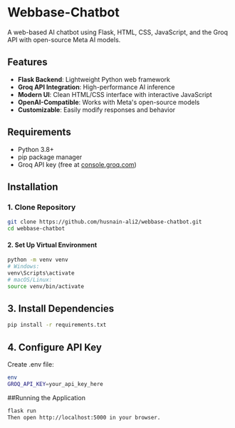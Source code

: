 # Webbase-Chatbot

A web-based AI chatbot using Flask, HTML, CSS, JavaScript, and the Groq API with open-source Meta AI models.

## Features
- **Flask Backend**: Lightweight Python web framework
- **Groq API Integration**: High-performance AI inference
- **Modern UI**: Clean HTML/CSS interface with interactive JavaScript
- **OpenAI-Compatible**: Works with Meta's open-source models
- **Customizable**: Easily modify responses and behavior

## Requirements
- Python 3.8+
- pip package manager
- Groq API key (free at [console.groq.com](https://console.groq.com/))

## Installation

### 1. Clone Repository
```bash
git clone https://github.com/husnain-ali2/webbase-chatbot.git
cd webbase-chatbot
```
#### 2. Set Up Virtual Environment

```bash
python -m venv venv
# Windows:
venv\Scripts\activate
# macOS/Linux:
source venv/bin/activate
```
## 3. Install Dependencies
```bash
pip install -r requirements.txt
```
## 4. Configure API Key
Create .env file:
```bash
env
GROQ_API_KEY=your_api_key_here
```
##Running the Application
```bash
flask run
Then open http://localhost:5000 in your browser.
```
